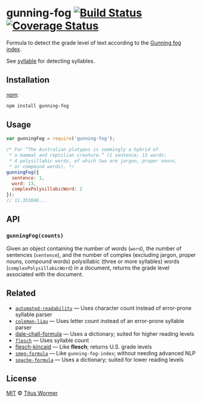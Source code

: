# gunning-fog [![Build Status][travis-badge]][travis] [![Coverage Status][codecov-badge]][codecov]

Formula to detect the grade level of text according to the
[Gunning fog index][formula].

See [syllable][] for detecting syllables.

## Installation

[npm][npm-install]:

```bash
npm install gunning-fog
```

## Usage

```js
var gunningFog = require('gunning-fog');

/* For “The Australian platypus is seemingly a hybrid of
 * a mammal and reptilian creature.” (1 sentence; 13 words;
 * 4 polysillabic words, of which two are jargon, proper nouns,
 * or compound words). */
gunningFog({
  sentence: 1,
  word: 13,
  complexPolysillabicWord: 2
});
// 11.353846...
```

## API

### `gunningFog(counts)`

Given an object containing the number of words (`word`), the
number of sentences (`sentence`), and the number of complex
(excluding jargon, proper nouns, compound words) polysillabic
(three or more syllables) words (`complexPolysillabicWord`)
in a document, returns the grade level associated with the
document.

## Related

*   [`automated-readability`](https://github.com/wooorm/automated-readability)
    — Uses character count instead of error-prone syllable parser
*   [`coleman-liau`](https://github.com/wooorm/coleman-liau)
    — Uses letter count instead of an error-prone syllable parser
*   [dale-chall-formula](https://github.com/wooorm/dale-chall-formula)
    — Uses a dictionary; suited for higher reading levels
*   [`flesch`](https://github.com/wooorm/flesch)
    — Uses syllable count
*   [flesch-kincaid](https://github.com/wooorm/flesch-kincaid)
    — Like **flesch**; returns U.S. grade levels
*   [`smog-formula`](https://github.com/wooorm/smog-formula)
    — Like `gunning-fog-index`; without needing advanced NLP
*   [`spache-formula`](https://github.com/wooorm/spache-formula)
    — Uses a dictionary; suited for lower reading levels

## License

[MIT][license] © [Titus Wormer][author]

<!-- Definitions -->

[travis-badge]: https://img.shields.io/travis/wooorm/gunning-fog.svg

[travis]: https://travis-ci.org/wooorm/gunning-fog

[codecov-badge]: https://img.shields.io/codecov/c/github/wooorm/gunning-fog.svg

[codecov]: https://codecov.io/github/wooorm/gunning-fog

[npm-install]: https://docs.npmjs.com/cli/install

[license]: LICENSE

[author]: http://wooorm.com

[formula]: http://en.wikipedia.org/wiki/Gunning_fog_index

[syllable]: https://github.com/wooorm/syllable
